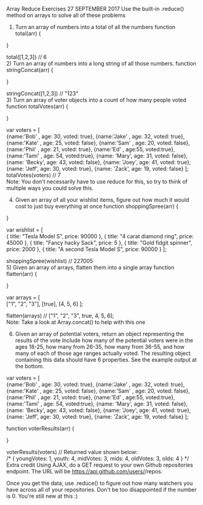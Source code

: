Array Reduce Exercises
27 SEPTEMBER 2017
Use the built-in .reduce() method on arrays to solve all of these problems

1) Turn an array of numbers into a total of all the numbers
function total(arr) {

}

total([1,2,3]) // 6  
2) Turn an array of numbers into a long string of all those numbers.
function stringConcat(arr) {

}

stringConcat([1,2,3]) // "123"  
3) Turn an array of voter objects into a count of how many people voted
function totalVotes(arr) {

}

var voters = [  
    {name:'Bob' , age: 30, voted: true},
    {name:'Jake' , age: 32, voted: true},
    {name:'Kate' , age: 25, voted: false},
    {name:'Sam' , age: 20, voted: false},
    {name:'Phil' , age: 21, voted: true},
    {name:'Ed' , age:55, voted:true},
    {name:'Tami' , age: 54, voted:true},
    {name: 'Mary', age: 31, voted: false},
    {name: 'Becky', age: 43, voted: false},
    {name: 'Joey', age: 41, voted: true},
    {name: 'Jeff', age: 30, voted: true},
    {name: 'Zack', age: 19, voted: false}
];
totalVotes(voters) // 7  
Note: You don't necessarily have to use reduce for this, so try to think of multiple ways you could solve this.

4) Given an array of all your wishlist items, figure out how much it would cost to just buy everything at once
function shoppingSpree(arr) {

}

var wishlist = [  
    { title: "Tesla Model S", price: 90000 },
    { title: "4 carat diamond ring", price: 45000 },
    { title: "Fancy hacky Sack", price: 5 },
    { title: "Gold fidgit spinner", price: 2000 },
    { title: "A second Tesla Model S", price: 90000 }
];

shoppingSpree(wishlist) // 227005  
5) Given an array of arrays, flatten them into a single array
function flatten(arr) {

}

var arrays = [  
    ["1", "2", "3"],
    [true],
    [4, 5, 6]
];

flatten(arrays) // ["1", "2", "3", true, 4, 5, 6];  
Note: Take a look at Array.concat() to help with this one

6) Given an array of potential voters, return an object representing the results of the vote
Include how many of the potential voters were in the ages 18-25, how many from 26-35, how many from 36-55, and how many of each of those age ranges actually voted. The resulting object containing this data should have 6 properties. See the example output at the bottom.

var voters = [  
    {name:'Bob' , age: 30, voted: true},
    {name:'Jake' , age: 32, voted: true},
    {name:'Kate' , age: 25, voted: false},
    {name:'Sam' , age: 20, voted: false},
    {name:'Phil' , age: 21, voted: true},
    {name:'Ed' , age:55, voted:true},
    {name:'Tami' , age: 54, voted:true},
    {name: 'Mary', age: 31, voted: false},
    {name: 'Becky', age: 43, voted: false},
    {name: 'Joey', age: 41, voted: true},
    {name: 'Jeff', age: 30, voted: true},
    {name: 'Zack', age: 19, voted: false}
];

function voterResults(arr) {

}

voterResults(voters) // Returned value shown below:  
/*
{ youngVotes: 1,
  youth: 4,
  midVotes: 3,
  mids: 4,
  oldVotes: 3,
  olds: 4 
}
*/
Extra credit
Using AJAX, do a GET request to your own Github repositories endpoint. The URL will be https://api.github.com/users/<YOUR GITHUB USERNAME HERE>/repos.

Once you get the data, use .reduce() to figure out how many watchers you have across all of your repositories. Don't be too disappointed if the number is 0. You're still new at this :)